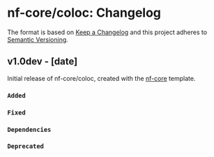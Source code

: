 # nf-core/coloc: Changelog

The format is based on [Keep a Changelog](https://keepachangelog.com/en/1.0.0/)
and this project adheres to [Semantic Versioning](https://semver.org/spec/v2.0.0.html).

## v1.0dev - [date]

Initial release of nf-core/coloc, created with the [nf-core](https://nf-co.re/) template.

### `Added`

### `Fixed`

### `Dependencies`

### `Deprecated`
